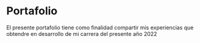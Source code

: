 # Portafolio
El presente portafolio tiene como finalidad compartir mis experiencias que obtendre en desarrollo de mi carrera del presente año 2022
